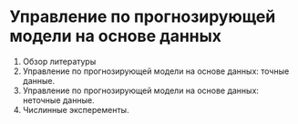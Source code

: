 # Управление по прогнозирующей модели на основе данных
1. Обзор литературы
1. Управление по прогнозирующей модели на основе данных: точные данные.
1. Управление по прогнозирующей модели на основе данных: неточные данные.
1. Числинные эксперементы.
